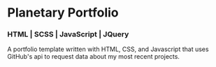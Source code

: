# Planetary Portfolio
### HTML | SCSS | JavaScript | JQuery
A portfolio template written with HTML, CSS, and Javascript that uses GitHub's api to request data about my most recent projects.
